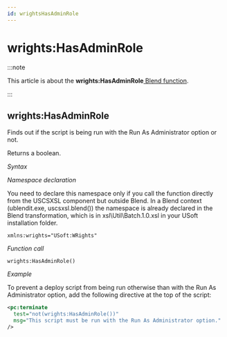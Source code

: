 ```yaml
---
id: wrightsHasAdminRole
---
```


# wrights:HasAdminRole




:::note

This article is about the **wrights:HasAdminRole**[ Blend function](/docs/Repositories/Blend_functions).

:::

## **wrights:HasAdminRole**

Finds out if the script is being run with the Run As Administrator option or not.

Returns a boolean.

*Syntax*

*Namespace declaration*

You need to declare this namespace only if you call the function directly from the USCSXSL component but outside Blend. In a Blend context (ublendit.exe, uscsxsl.blend()) the namespace is already declared in the Blend transformation, which is in xsl\\Util\\Batch.1.0.xsl in your USoft installation folder.

```
xmlns:wrights="USoft:WRights"
```

*Function call*

```
wrights:HasAdminRole()
```

*Example*

To prevent a deploy script from being run otherwise than with the Run As Administrator option, add the following directive at the top of the script:

```xml
<pc:terminate 
  test="not(wrights:HasAdminRole())" 
  msg="This script must be run with the Run As Administrator option."
/>
```

 